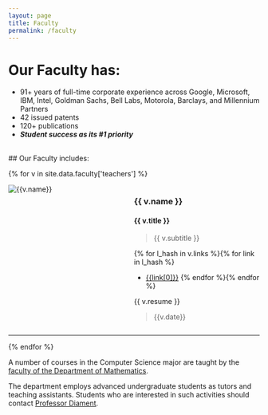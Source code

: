 ```yaml
---
layout: page
title: Faculty
permalink: /faculty
---
```


# Our Faculty has:
* 91+ years of full-time corporate experience across Google, Microsoft, IBM, Intel, Goldman Sachs, Bell Labs, Motorola, Barclays, and Millennium Partners
* 42 issued patents
* 120+ publications
* __*Student success as its #1 priority*__

<br />
## Our Faculty includes:

<br />

{% for v in site.data.faculty['teachers'] %}
<div class="container" style="display:flex;">
    <div class="item" style="flex: 1;">
        <img src="/assets/img/faculty/{{v.name | cgi_escape }}.jpeg" alt="{{v.name}}">
    </div>

<div class="item" style="flex: 1;" markdown="1">

### {{ v.name }}

#### {{ v.title }}
> {{ v.subtitle }}

{% for l_hash in v.links %}{% for link in l_hash %}
* <a href="{{link[1]}}">{{link[0]}}</a>
{% endfor %}{% endfor %}

{{ v.resume }}

> {{v.date}}

</div>
</div>
<hr />
{% endfor %}


A number of courses in the Computer Science major are taught by the [faculty of the Department of Mathematics](https://www.yu.edu/yeshiva-college/ug/mathematics/faculty).

The department employs advanced undergraduate students as tutors and teaching assistants. Students who are interested in such activities should contact [Professor Diament](https://www.yu.edu/faculty/pages/diament-judah).
